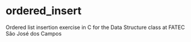 # ordered_insert
Ordered list insertion exercise in C for the Data Structure class at FATEC São José dos Campos
